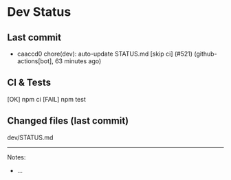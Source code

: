 # Dev Status

## Last commit
- caaccd0 chore(dev): auto-update STATUS.md [skip ci] (#521) (github-actions[bot], 63 minutes ago)
## CI & Tests
[OK] npm ci
[FAIL] npm test

## Changed files (last commit)
dev/STATUS.md

---
Notes:
- ...

